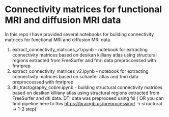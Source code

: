 # Connectivity matrices  for functional MRI and diffusion MRI data
In this repo I have provided several notebooks for building connectivity matrices  for functional MRI and diffusion MRI data.


1) extract_connectivity_matrices_v1.ipynb - notebook for extracting connectivity matrices based on desikan killiany atlas using structural regions extracted from FreeSurfer and fmri data preproccessed with fmriprep
2) extract_connectivity_matrices_v2.ipynb - notebook for extracting connectivity matrices based on schaefer atlas and fmri data preproccessed with fmriprep
3) dti_tractography_cobre.ipynb - building structural connectivity matrices based on desikan killiany atlas using structural regions extracted from FreeSurfer and dti data. DTI data was preproceed using fsl ( OR you can find pipeline here  to this https://braingb.us/preprocessing/ -> structural -> 1-2 step)
